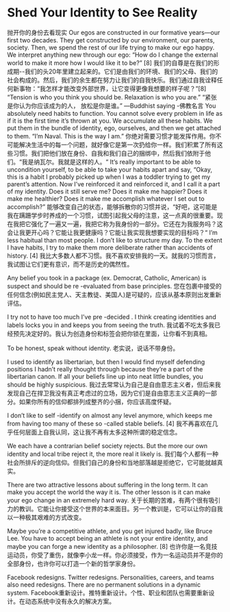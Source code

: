 

# Shed Your Identity to See Reality

抛开你的身份去看现实
Our egos are constructed in our formative years—our first two decades. They get constructed by our environment, our parents, society. Then, we spend the rest of our life trying to make our ego happy. We interpret anything new through our ego: “How do I change the external world to make it more how I would like it to be?” [8]
我们的自尊是在我们的形成期--我们的头20年里建立起来的。它们是由我们的环境、我们的父母、我们的社会构成的。然后，我们的余生都在努力让我们的自我快乐。我们通过自我诠释任何新事物：“我怎样才能改变外部世界，让它变得更像我想要的样子呢？”[8]
“Tension is who you think you should be.
Relaxation is who you are.”
“紧张是你认为你应该成为的人，
放松是你是谁。”
—Buddhist saying
-佛教名言
You absolutely need habits to function. You cannot solve every problem in life as if it is the first time it’s thrown at you. We accumulate all these habits. We put them in the bundle of identity, ego, ourselves, and then we get attached to them. “I’m Naval. This is the way I am.”
你绝对需要习惯才能发挥作用。你不可能解决生活中的每一个问题，就好像它是第一次扔给你一样。我们积累了所有这些习惯。我们把他们放在身份、自我和我们自己的捆绑中，然后我们依附于他们。“我是纳瓦尔。我就是这样的人。“
It’s really important to be able to uncondition yourself, to be able to take your habits apart and say, “Okay, this is a habit I probably picked up when I was a toddler trying to get my parent’s attention. Now I’ve reinforced it and reinforced it, and I call it a part of my identity. Does it still serve me? Does it make me happier? Does it make me healthier? Does it make me accomplish whatever I set out to accomplish?”
能够改变自己的状态，能够拆散你的习惯并说，“好吧，这可能是我在蹒跚学步时养成的一个习惯，试图引起我父母的注意，这一点真的很重要。现在我把它强化了一遍又一遍，我把它称为我身份的一部分。它还在为我服务吗？这会让我更开心吗？它能让我更健康吗？它能让我实现我想要实现的目标吗？“
I’m less habitual than most people. I don’t like to structure my day. To the extent I have habits, I try to make them more deliberate rather than accidents of history. [4]
我比大多数人都不习惯。我不喜欢安排我的一天。就我的习惯而言，我试图让它们更有意识，而不是历史的偶然性。

Any belief you took in a package (ex. Democrat, Catholic, American) is suspect and should be re -evaluated from base principles.
您在包裹中接受的任何信念(例如民主党人、天主教徒、美国人)是可疑的，应该从基本原则出发重新评估。

I try not to have too much I’ve pre -decided . I think creating identities and labels locks you in and keeps you from seeing the truth.
我试着不吃太多我已经预先决定好的。我认为创造身份和标签会把你锁在里面，让你看不到真相。

To be honest, speak without identity.
老实说，说话不带身份。

I used to identify as libertarian, but then I would find myself defending positions I hadn’t really thought through because they’re a part of the libertarian canon. If all your beliefs line up into neat little bundles, you should be highly suspicious.
我过去常常认为自己是自由意志主义者，但后来我发现自己在捍卫我没有真正考虑过的立场，因为它们是自由意志主义正典的一部分。如果你所有的信仰都排列成整齐的小捆，你应该高度怀疑。

I don’t like to self -identify on almost any level anymore, which keeps me from having too many of these so -called stable beliefs. [4]
我不再喜欢在几乎任何层面上自我认同，这让我不再有太多这种所谓的稳定信念。

We each have a contrarian belief society rejects. But the more our own identity and local tribe reject it, the more real it likely is.
我们每个人都有一种社会所排斥的逆向信仰。但我们自己的身份和当地部落越是拒绝它，它可能就越真实。

There are two attractive lessons about suffering in the long term. It can make you accept the world the way it is. The other lesson is it can make your ego change in an extremely hard way.
关于长期的苦难，有两个很有吸引力的教训。它能让你接受这个世界的本来面目。另一个教训是，它可以让你的自我以一种极其艰难的方式改变。

Maybe you’re a competitive athlete, and you get injured badly, like Bruce Lee. You have to accept being an athlete is not your entire identity, and maybe you can forge a new identity as a philosopher. [8]
也许你是一名竞技运动员，你受了重伤，就像李小龙一样。你必须接受，作为一名运动员并不是你的全部身份，也许你可以打造一个新的哲学家身份。

Facebook redesigns. Twitter redesigns. Personalities, careers, and teams also need redesigns. There are no permanent solutions in a dynamic system.
Facebook重新设计。推特重新设计。个性、职业和团队也需要重新设计。在动态系统中没有永久的解决方案。
